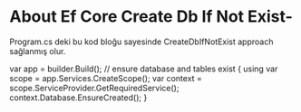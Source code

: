 # About Ef Core Create Db If Not Exist-

Program.cs deki bu kod bloğu sayesinde CreateDbIfNotExist approach sağlanmış olur.

var app = builder.Build();
// ensure database and tables exist
{
    using var scope = app.Services.CreateScope();
    var context = scope.ServiceProvider.GetRequiredService<UrlShorteningDbContext>();
    context.Database.EnsureCreated();
}
